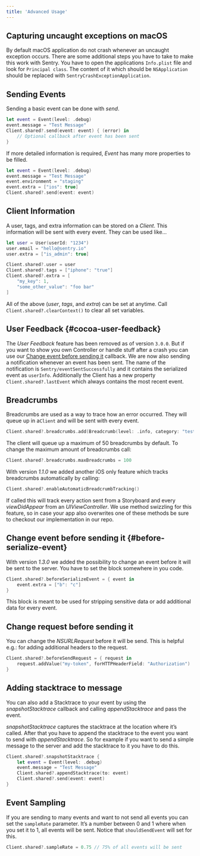 ```yaml
---
title: 'Advanced Usage'
---
```


## Capturing uncaught exceptions on macOS

By default macOS application do not crash whenever an uncaught exception occurs. There are some additional steps you have to take to make this work with Sentry. You have to open the applications `Info.plist` file and look for `Principal class`. The content of it which should be `NSApplication` should be replaced with `SentryCrashExceptionApplication`.

## Sending Events

Sending a basic event can be done with _send_.

```swift
let event = Event(level: .debug)
event.message = "Test Message"
Client.shared?.send(event: event) { (error) in
    // Optional callback after event has been sent
}
```

If more detailed information is required, _Event_ has many more properties to be filled.

```swift
let event = Event(level: .debug)
event.message = "Test Message"
event.environment = "staging"
event.extra = ["ios": true]
Client.shared?.send(event: event)
```

## Client Information

A user, tags, and extra information can be stored on a _Client_. This information will be sent with every event. They can be used like...

```swift
let user = User(userId: "1234")
user.email = "hello@sentry.io"
user.extra = ["is_admin": true]

Client.shared?.user = user
Client.shared?.tags = ["iphone": "true"]
Client.shared?.extra = [
    "my_key": 1,
    "some_other_value": "foo bar"
]
```

All of the above (_user_, _tags_, and _extra_) can be set at anytime. Call `Client.shared?.clearContext()` to clear all set variables.

## User Feedback {#cocoa-user-feedback}

The _User Feedback_ feature has been removed as of version `3.0.0`. But if you want to show you own Controller or handle stuff after a crash you can use our [Change event before sending it](#before-serialize-event) callback. We are now also sending a notification whenever an event has been sent. The name of the notification is `Sentry/eventSentSuccessfully` and it contains the serialized event as `userInfo`. Additionally the Client has a new property `Client.shared?.lastEvent` which always contains the most recent event.

## Breadcrumbs

Breadcrumbs are used as a way to trace how an error occurred. They will queue up in a`Client` and will be sent with every event.

```swift
Client.shared?.breadcrumbs.add(Breadcrumb(level: .info, category: "test"))
```

The client will queue up a maximum of 50 breadcrumbs by default. To change the maximum amount of breadcrumbs call:

```swift
Client.shared?.breadcrumbs.maxBreadcrumbs = 100
```

With version _1.1.0_ we added another iOS only feature which tracks breadcrumbs automatically by calling:

```swift
Client.shared?.enableAutomaticBreadcrumbTracking()
```

If called this will track every action sent from a Storyboard and every _viewDidAppear_ from an _UIViewController_. We use method swizzling for this feature, so in case your app also overwrites one of these methods be sure to checkout our implementation in our repo.

## Change event before sending it {#before-serialize-event}

With version _1.3.0_ we added the possibility to change an event before it will be sent to the server. You have to set the block somewhere in you code.

```swift
Client.shared?.beforeSerializeEvent = { event in
    event.extra = ["b": "c"]
}
```

This block is meant to be used for stripping sensitive data or add additional data for every event.

## Change request before sending it

You can change the _NSURLRequest_ before it will be send. This is helpful e.g.: for adding additional headers to the request.

```swift
Client.shared?.beforeSendRequest = { request in
    request.addValue("my-token", forHTTPHeaderField: "Authorization")
}
```

## Adding stacktrace to message

You can also add a Stacktrace to your event by using the _snapshotStacktrace_ callback and calling _appendStacktrace_ and pass the event.

_snapshotStacktrace_ captures the stacktrace at the location where it’s called. After that you have to append the stacktrace to the event you want to send with _appendStacktrace_. So for example if you want to send a simple message to the server and add the stacktrace to it you have to do this.

```swift
Client.shared?.snapshotStacktrace {
    let event = Event(level: .debug)
    event.message = "Test Message"
    Client.shared?.appendStacktrace(to: event)
    Client.shared?.send(event: event)
}
```

## Event Sampling

If you are sending to many events and want to not send all events you can set the `sampleRate` parameter. It’s a number between 0 and 1 where when you set it to 1, all events will be sent. Notice that `shouldSendEvent` will set for this.

```swift
Client.shared?.sampleRate = 0.75 // 75% of all events will be sent
```
